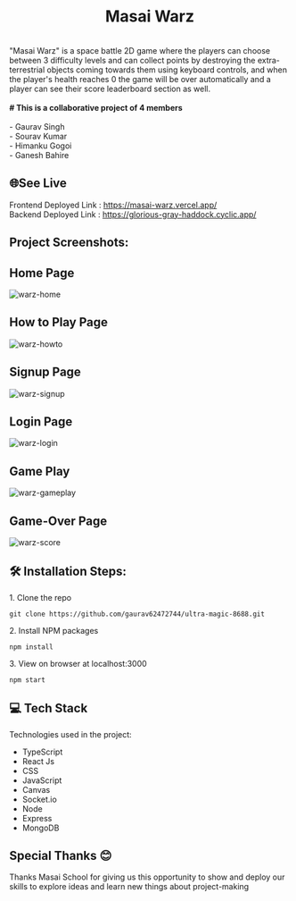 <h1 align="center" id="title">Masai Warz</h1>



<p id="description"><br>"Masai Warz" is a space battle 2D game where the players can choose between 3 difficulty levels and can collect points by destroying the extra-terrestrial objects coming towards them using keyboard controls, and when the player's health reaches 0 the game will be over automatically and a player can see their score leaderboard section as well.<br><br><b># This is a collaborative project of 4 members</b><br><br>- Gaurav Singh <br>- Sourav Kumar <br>- Himanku Gogoi <br>- Ganesh Bahire </p>

<h2>🌐See Live</h2>

Frontend Deployed Link : https://masai-warz.vercel.app/
<br>
Backend Deployed Link : https://glorious-gray-haddock.cyclic.app/

<h2>Project Screenshots:</h2>

## Home Page
  
![warz-home](https://user-images.githubusercontent.com/57268357/222923500-ec7d06ba-aec9-45d9-8c1c-fbbabcc1dc96.PNG)

## How to Play Page
![warz-howto](https://user-images.githubusercontent.com/57268357/222923524-bb5e756f-6700-4aac-86b1-8f503d396854.PNG)

## Signup Page
![warz-signup](https://user-images.githubusercontent.com/57268357/222923527-d1e9be28-1007-4510-aacc-31dd553f5795.PNG)

## Login Page
![warz-login](https://user-images.githubusercontent.com/57268357/222923534-85a413a3-911a-45ea-a503-e4ba1372b85d.PNG)

## Game Play
![warz-gameplay](https://user-images.githubusercontent.com/57268357/222923550-93f7edca-ca88-4d41-b0df-ffc682c335ab.PNG)

## Game-Over Page
![warz-score](https://user-images.githubusercontent.com/57268357/222923574-05f613ca-c1cc-4ebc-8033-46ce27f58de7.PNG)


<h2>🛠️ Installation Steps:</h2>

<p>1. Clone the repo</p>

```
git clone https://github.com/gaurav62472744/ultra-magic-8688.git
```

<p>2. Install NPM packages</p>

```
npm install
```

<p>3. View on browser at localhost:3000</p>

```
npm start
```

  
  
<h2>💻 Tech Stack</h2>

Technologies used in the project:


*   TypeScript
*   React Js
*   CSS
*   JavaScript
*   Canvas
*   Socket.io
*   Node 
*   Express
*   MongoDB


<h2>Special Thanks 😊</h2>

<p>Thanks Masai School for giving us this opportunity to show and deploy our skills to explore ideas and learn new things about project-making </p>

